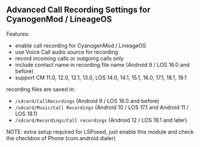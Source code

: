 ## Advanced Call Recording Settings for CyanogenMod / LineageOS

Features:

* enable call recording for CyanogenMod / LineageOS
* use Voice Call audio source for recording
* record incoming calls or outgoing calls only
* include contact name in recording file name (Android 9 / LOS 16.0  and before)
* support CM 11.0, 12.0, 12.1, 13.0, LOS 14.0, 14.1, 15.1, 16.0, 17.1, 18.1, 19.1

recording files are saved in:

* `/sdcard/CallRecordings` (Android 9 / LOS 16.0 and before)
* `/sdcard/Music/Call Recordings` (Android 10 / LOS 17.1 and Android 11 / LOS 18.1)
* `/sdcard/Recordings/Call recordings` (Android 12 / LOS 19.1 and later)

NOTE: extra setup required for LSPosed,
just enable this module and
check the checkbox of Phone (com.android.dialer)

